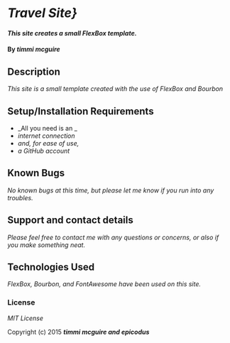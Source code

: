 # _Travel Site}_

#### _This site creates a small FlexBox template._

#### By _**timmi mcguire**_

## Description

_This site is a small template created with the use of FlexBox and Bourbon_

## Setup/Installation Requirements

* _All you need is an _
* _internet connection_
* _and, for ease of use,_
* _a GitHub account_

## Known Bugs

_No known bugs at this time, but please let me know if you run into any troubles._

## Support and contact details

_Please feel free to contact me with any questions or concerns, or also if you make something neat._

## Technologies Used

_FlexBox, Bourbon, and FontAwesome have been used on this site._

### License

*MIT License*

Copyright (c) 2015 **_timmi mcguire and epicodus_**
